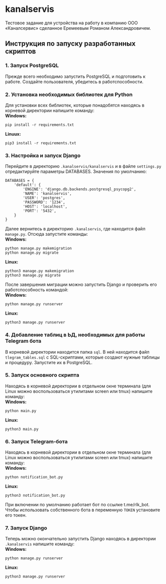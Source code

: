 # kanalservis
Тестовое задание для устройства на работу в компанию ООО «Каналсервис» сделанное Еремеевым Романом Александровичем.
## Инструкция по запуску разработанных скриптов
### **1. Запуск PostgreSQL**
Прежде всего необходимо запустить PostgreSQL и подготовить к работе. Создайте пользователя, убедитесь в работспособности.
### **2. Установка необходимых библиотек для Python**
Для установки всех библиотек, которые понадобятся находясь в корневой директории напишите команду:  
**Windows:**
```
pip install -r requirements.txt
```
**Linuux:**
```
pip3 install -r requirements.txt
```
### **3. Настройка и запуск Django**
Перейдите в директорию `.kanalservis/kanalservis` и в файле `settings.py` отредактируйте параметры DATABASES. Значения по умолчанию:
```
DATABASES = {
    'default': {
        'ENGINE': 'django.db.backends.postgresql_psycopg2',
        'NAME': 'kanalservis',
        'USER': 'postgres',
        'PASSWORD': '1234',
        'HOST': 'localhost',
        'PORT': '5432',
    }
}
```
Далее вернитесь в директорию `.kanalservis`, где находится файл `manage.py`. Отсюда запустите команды:  
**Windows:**
```
python manage.py makemigration
python manage.py migrate
```
**Linux:**
```
python3 manage.py makemigration
python3 manage.py migrate
```
После завершения миграции можно запустить Django и проверить его работспособность командой:  
**Windows:**
```
python manage.py runserver
```
**Linux:**
```
python3 manage.py runserver
```
### **4. Добавление таблиц в ЬД, необходимых для работы Telegram бота**
В корневой директории находится папка `sql`. В ней находится файл `tlegram_tables.sql` с SQL-скриптами, которые создают нужные таблицы и процедуру. Запустите их в PostgreSQL.
### **5. Запуск основного скрипта**
Находясь в корневой директории в отдельном окне терминала (для Linux можно воспользоваться утилитами screen или tmux) напишите команду:  
**Windows:**
```
python main.py
```
**Linux:**
```
python3 main.py
```
### **6. Запуск Telegram-бота**
Находясь в корневой директории в отдельном окне терминала (для Linux можно воспользоваться утилитами screen или tmux) напишите команду:  
**Windows:**
```
python notification_bot.py
```
**Linux:**
```
python3 notification_bot.py
```
При включении по умолчанию работает бот по ссылке t.me/rlk_bot. Чтобы использовать собственного бота в переменную `TOKEN` установите его токен.
### **7. Запуск Django**
Теперь можно окончательно запустить Django находясь в директории `.kanalservis` напишите команду:  
**Windows:**
```
python manage.py runserver
```
**Linux:**
```
python3 manage.py runserver
```
